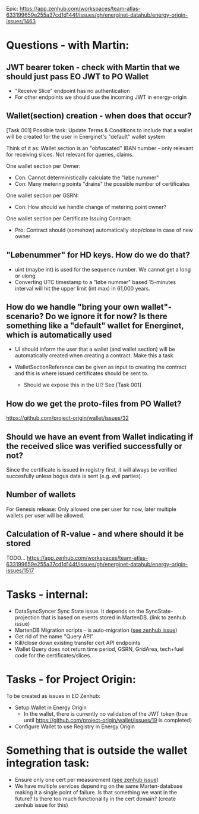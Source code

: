 Epic: https://app.zenhub.com/workspaces/team-atlas-633199659e255a37cd1d144f/issues/gh/energinet-datahub/energy-origin-issues/1463

# Questions - with Martin:

## JWT bearer token - check with Martin that we should just pass EO JWT to PO Wallet

- "Receive Slice" endpoint has no authentication
- For other endpoints we should use the incoming JWT in energy-origin

## Wallet(section) creation - when does that occur?

[Task 001] Possible task: Update Terms & Conditions to include that a wallet will be created for the user in Energinet's "default" wallet system

Think of it as: Wallet section is an "obfuscated" IBAN number - only relevant for receiving slices. Not relevant for queries, claims.

One wallet section per Owner:

- Con: Cannot deterministically calculate the "løbe nummer"
- Con: Many metering points "drains" the possible number of certificates

One wallet section per GSRN:

- Con: How should we handle change of metering point owner?

One wallet section per Certificate Issuing Contract:

- Pro: Contract should (somehow) automatically stop/close in case of new owner

## "Løbenummer" for HD keys. How do we do that?

- uint (maybe int) is used for the sequence number. We cannot get a long or ulong
- Converting UTC timestamp to a "løbe nummer" based 15-minutes interval will hit the upper limit (int max) in 61,000 years.

## How do we handle "bring your own wallet"-scenario? Do we ignore it for now? Is there something like a "default" wallet for Energinet, which is automatically used

- UI should inform the user that a wallet (and wallet section) will be automatically created when creating a contract. Make this a task

- WalletSectionReference can be given as input to creating the contract and this is where issued certificates should be sent to.

  - Should we expose this in the UI? See [Task 001]

## How do we get the proto-files from PO Wallet?

https://github.com/project-origin/wallet/issues/32

## Should we have an event from Wallet indicating if the received slice was verified successfully or not?

Since the certificate is issued in registry first, it will always be verified succesfully unless bogus data is sent (e.g. evil parties).

## Number of wallets

For Genesis release: Only allowed one per user for now, later multiple wallets per user will be allowed.

## Calculation of R-value - and where should it be stored

TODO... https://app.zenhub.com/workspaces/team-atlas-633199659e255a37cd1d144f/issues/gh/energinet-datahub/energy-origin-issues/1517

# Tasks - internal:

* DataSyncSyncer Sync State issue. It depends on the SyncState-projection that is based on events stored in MartenDB. (link to zenhub issue)
* MartenDB Migration scripts - is auto-migration ([see zenhub issue](https://app.zenhub.com/workspaces/team-atlas-633199659e255a37cd1d144f/issues/gh/energinet-datahub/energy-origin-issues/986))
* Get rid of the name "Query API"
* Kill/close down existing transfer cert API endpoints
* Wallet Query does not return time period, GSRN, GridArea, tech+fuel code for the certificates/slices.

# Tasks - for Project Origin:

To be created as issues in EO Zenhub:

- Setup Wallet in Energy Origin
  - In the wallet, there is currently no validation of the JWT token (true until https://github.com/project-origin/wallet/issues/19 is completed)
- Configure Wallet to use Registry in Energy Origin

# Something that is outside the wallet integration task:

* Ensure only one cert per measurement ([see zenhub issue](https://app.zenhub.com/workspaces/team-atlas-633199659e255a37cd1d144f/issues/gh/energinet-datahub/energy-origin-issues/1114))
* We have multiple services depending on the same Marten-database making it a single point of failure. Is that something we want in the future? Is there too much functionality in the cert domain? (create zenhub issue for this)
